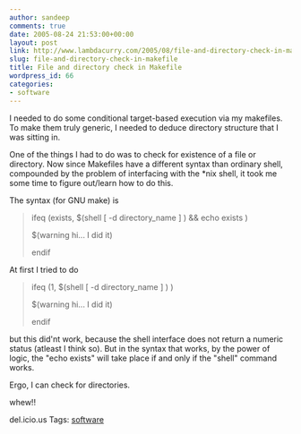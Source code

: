 ```yaml
---
author: sandeep
comments: true
date: 2005-08-24 21:53:00+00:00
layout: post
link: http://www.lambdacurry.com/2005/08/file-and-directory-check-in-makefile/
slug: file-and-directory-check-in-makefile
title: File and directory check in Makefile
wordpress_id: 66
categories:
- software
---
```


I needed to do some conditional target-based execution via my makefiles. To make them truly generic, I needed to deduce directory structure that I was sitting in.  

One of the things I had to do was to check for existence of a file or directory. Now since Makefiles have a different syntax than ordinary shell, compounded by the problem of interfacing with the *nix shell, it took me some time to figure out/learn how to do this.




The syntax (for GNU make) is




<blockquote>
ifeq (exists, $(shell [ -d directory_name ] ) && echo exists )  

  $(warning hi... I did it)  

endif

> 
> </blockquote>




At first I tried to do




<blockquote>
ifeq (1, $(shell [ -d directory_name ] )  )  

  $(warning hi... I did it)  

endif

> 
> </blockquote>




but this did'nt work, because the shell interface does not return a numeric status (atleast I think so). But in the syntax that works, by the power of logic, the "echo exists" will take place if and only if the "shell" command works.  

Ergo, I can check for directories.




whew!!




del.icio.us Tags:  [software](http://del.icio.us/sss8ue/software)



